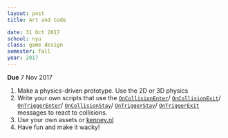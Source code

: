 ```yaml
---
layout: post
title: Art and Code

date: 31 Oct 2017
school: nyu
class: game design
semester: fall
year: 2017
---
```


**Due** 7 Nov 2017

1. Make a physics-driven prototype. Use the 2D or 3D physics
2. Write your own scripts that use the [`OnCollisionEnter`](https://docs.unity3d.com/ScriptReference/Collider.OnCollisionEnter.html)/ [`OnCollisionExit`](https://docs.unity3d.com/ScriptReference/Collider.OnCollisionExit.html)/ [`OnTriggerEnter`](https://docs.unity3d.com/ScriptReference/Collider.OnTriggerEnter.html)/ [`OnCollisionStay`](https://docs.unity3d.com/ScriptReference/Collider.OnCollisionStay.html)/ [`OnTriggerStay`](https://docs.unity3d.com/ScriptReference/Collider.OnTriggerStay.html)/ [`OnTriggerExit`](https://docs.unity3d.com/ScriptReference/Collider.OnTriggerExit.html) messages to react to collisions.
3. Use your own assets or [kenney.nl](http://kenney.nl/assets)
4. Have fun and make it wacky!
